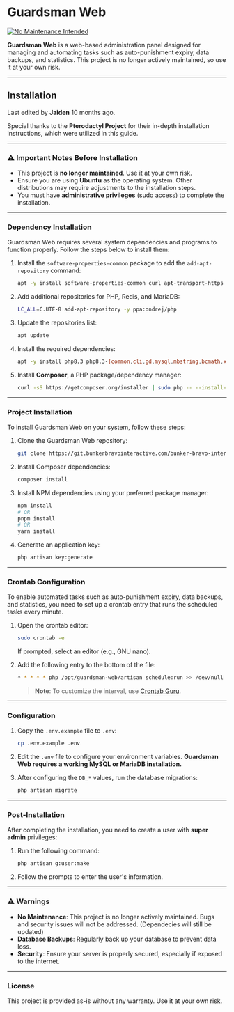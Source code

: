 

# Guardsman Web

[![No Maintenance Intended](http://unmaintained.tech/badge.svg)](http://unmaintained.tech/)

**Guardsman Web** is a web-based administration panel designed for managing and automating tasks such as auto-punishment expiry, data backups, and statistics. This project is no longer actively maintained, so use it at your own risk.

---

## Installation

Last edited by **Jaiden** 10 months ago.

Special thanks to the **Pterodactyl Project** for their in-depth installation instructions, which were utilized in this guide.

---

### ⚠️ **Important Notes Before Installation**
- This project is **no longer maintained**. Use it at your own risk.
- Ensure you are using **Ubuntu** as the operating system. Other distributions may require adjustments to the installation steps.
- You must have **administrative privileges** (sudo access) to complete the installation.

---

### Dependency Installation

Guardsman Web requires several system dependencies and programs to function properly. Follow the steps below to install them:

1. Install the `software-properties-common` package to add the `add-apt-repository` command:
   ```bash
   apt -y install software-properties-common curl apt-transport-https ca-certificates gnupg
   ```

2. Add additional repositories for PHP, Redis, and MariaDB:
   ```bash
   LC_ALL=C.UTF-8 add-apt-repository -y ppa:ondrej/php
   ```

3. Update the repositories list:
   ```bash
   apt update
   ```

4. Install the required dependencies:
   ```bash
   apt -y install php8.3 php8.3-{common,cli,gd,mysql,mbstring,bcmath,xml,fpm,curl,zip} mariadb-server nginx tar unzip git
   ```

5. Install **Composer**, a PHP package/dependency manager:
   ```bash
   curl -sS https://getcomposer.org/installer | sudo php -- --install-dir=/usr/local/bin --filename=composer
   ```

---

### Project Installation

To install Guardsman Web on your system, follow these steps:

1. Clone the Guardsman Web repository:
   ```bash
   git clone https://git.bunkerbravointeractive.com/bunker-bravo-interactive/guardsman-web.git -C /opt/guardsman-web
   ```

2. Install Composer dependencies:
   ```bash
   composer install
   ```

3. Install NPM dependencies using your preferred package manager:
   ```bash
   npm install
   # OR
   pnpm install
   # OR
   yarn install
   ```

4. Generate an application key:
   ```bash
   php artisan key:generate
   ```

---

### Crontab Configuration

To enable automated tasks such as auto-punishment expiry, data backups, and statistics, you need to set up a crontab entry that runs the scheduled tasks every minute.

1. Open the crontab editor:
   ```bash
   sudo crontab -e
   ```
   If prompted, select an editor (e.g., GNU nano).

2. Add the following entry to the bottom of the file:
   ```bash
   * * * * * php /opt/guardsman-web/artisan schedule:run >> /dev/null 2>&1
   ```

   > **Note**: To customize the interval, use [Crontab Guru](https://crontab.guru/).

---

### Configuration

1. Copy the `.env.example` file to `.env`:
   ```bash
   cp .env.example .env
   ```

2. Edit the `.env` file to configure your environment variables. **Guardsman Web requires a working MySQL or MariaDB installation.**

3. After configuring the `DB_*` values, run the database migrations:
   ```bash
   php artisan migrate
   ```

---

### Post-Installation

After completing the installation, you need to create a user with **super admin** privileges:

1. Run the following command:
   ```bash
   php artisan g:user:make
   ```

2. Follow the prompts to enter the user's information.

---

### ⚠️ **Warnings**
- **No Maintenance**: This project is no longer actively maintained. Bugs and security issues will not be addressed. (Dependecies will still be updated)
- **Database Backups**: Regularly back up your database to prevent data loss.
- **Security**: Ensure your server is properly secured, especially if exposed to the internet.

---

### License
This project is provided as-is without any warranty. Use it at your own risk.
